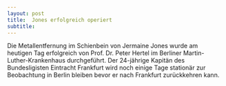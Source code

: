 ```yaml
---
layout: post
title:  Jones erfolgreich operiert
subtitle:  
---
```


Die Metallentfernung im Schienbein von Jermaine Jones wurde am heutigen Tag erfolgreich von Prof. Dr. Peter Hertel im Berliner Martin-Luther-Krankenhaus durchgeführt. Der 24-jährige Kapitän des Bundesligisten Eintracht Frankfurt wird noch einige Tage stationär zur Beobachtung in Berlin bleiben bevor er nach Frankfurt zurückkehren kann.


